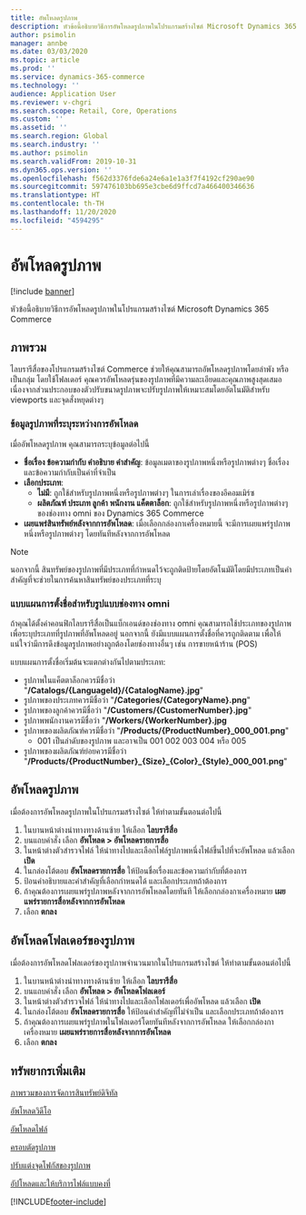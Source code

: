 ```yaml
---
title: อัพโหลดรูปภาพ
description: หัวข้อนี้อธิบายวิธีการอัพโหลดรูปภาพในโปรแกรมสร้างไซต์ Microsoft Dynamics 365 Commerce
author: psimolin
manager: annbe
ms.date: 03/03/2020
ms.topic: article
ms.prod: ''
ms.service: dynamics-365-commerce
ms.technology: ''
audience: Application User
ms.reviewer: v-chgri
ms.search.scope: Retail, Core, Operations
ms.custom: ''
ms.assetid: ''
ms.search.region: Global
ms.search.industry: ''
ms.author: psimolin
ms.search.validFrom: 2019-10-31
ms.dyn365.ops.version: ''
ms.openlocfilehash: f562d3376fde6a24e6a1e1a3f7f4192cf290ae90
ms.sourcegitcommit: 597476103bb695e3cbe6d9ffcd7a466400346636
ms.translationtype: HT
ms.contentlocale: th-TH
ms.lasthandoff: 11/20/2020
ms.locfileid: "4594295"
---
```

# <a name="upload-images"></a>อัพโหลดรูปภาพ

[!include [banner](includes/banner.md)]

หัวข้อนี้อธิบายวิธีการอัพโหลดรูปภาพในโปรแกรมสร้างไซต์ Microsoft Dynamics 365 Commerce

## <a name="overview"></a>ภาพรวม

ไลบรารีสื่อของโปรแกรมสร้างไซต์ Commerce ช่วยให้คุณสามารถอัพโหลดรูปภาพโดยลำพัง หรือเป็นกลุ่ม โดยใช้โฟลเดอร์ คุณควรอัพโหลดรุ่นของรูปภาพที่มีความละเอียดและคุณภาพสูงสุดเสมอ เนื่องจากส่วนประกอบของตัวปรับขนาดรูปภาพจะปรับรูปภาพให้เหมาะสมโดยอัตโนมัติสำหรับ viewports และจุดสั่งหยุดต่างๆ

### <a name="image-information-specified-during-upload"></a>ข้อมูลรูปภาพที่ระบุระหว่างการอัพโหลด

เมื่ออัพโหลดรูปภาพ คุณสามารถระบุข้อมูลต่อไปนี้

- **ชื่อเรื่อง ข้อความกำกับ คำอธิบาย คำสำคัญ**: ข้อมูลเมตาของรูปภาพหนึ่งหรือรูปภาพต่างๆ ชื่อเรื่องและข้อความกำกับเป็นค่าที่จำเป็น
- **เลือกประเภท**:
    - **ไม่มี**: ถูกใช้สำหรับรูปภาพหนึ่งหรือรูปภาพต่างๆ ในการเล่าเรื่องของอีคอมเมิร์ซ
    - **ผลิตภัณฑ์ ประเภท ลูกค้า พนักงาน แค็ตตาล็อก**: ถูกใช้สำหรับรูปภาพหนึ่งหรือรูปภาพต่างๆ ของช่องทาง omni ของ Dynamics 365 Commerce
- **เผยแพร่สินทรัพย์หลังจากการอัพโหลด**: เมื่อเลือกกล่องกาเครื่องหมายนี้ จะมีการเผยแพร่รูปภาพหนึ่งหรือรูปภาพต่างๆ โดยทันทีหลังจากการอัพโหลด

> [!NOTE]
> นอกจากนี้ สินทรัพย์ของรูปภาพที่มีประเภทที่กำหนดไว้จะถูกติดป้ายโดยอัตโนมัติโดยมีประเภทเป็นคำสำคัญที่จะช่วยในการค้นหาสินทรัพย์ของประเภทที่ระบุ

### <a name="naming-conventions-for-omni-channel-images"></a>แบบแผนการตั้งชื่อสำหรับรูปแบบช่องทาง omni 

ถ้าคุณได้ตั้งค่าคอนฟิกไลบรารีสื่อเป็นแบ็กเอนด์ของช่องทาง omni คุณสามารถใช้ประเภทของรูปภาพเพื่อระบุประเภทที่รูปภาพที่อัพโหลดอยู่ นอกจากนี้ ยังมีแบบแผนการตั้งชื่อที่ควรถูกติดตาม เพื่อให้แน่ใจว่ามีการดึงข้อมูลรูปภาพอย่างถูกต้องโดยช่องทางอื่นๆ เช่น การขายหน้าร้าน (POS)

แบบแผนการตั้งชื่อเริ่มต้นจะแตกต่างกันไปตามประเภท:
- รูปภาพในแค็ตตาล็อกควรมีชื่อว่า "**/Catalogs/\{LanguageId\}/\{CatalogName\}.jpg**"
- รูปภาพของประเภทควรมีชื่อว่า "**/Categories/\{CategoryName\}.png**"
- รูปภาพของลูกค้าควรมีชื่อว่า "**/Customers/\{CustomerNumber\}.jpg**"
- รูปภาพพนักงานควรมีชื่อว่า "**/Workers/\{WorkerNumber\}.jpg**
- รูปภาพของผลิตภัณฑ์ควรมีชื่อว่า "**/Products/\{ProductNumber\}_000_001.png**"
    - 001 เป็นลำดับของรูปภาพ และอาจเป็น 001 002 003 004 หรือ 005
- รูปภาพของผลิตภัณฑ์ย่อยควรมีชื่อว่า "**/Products/\{ProductNumber\}\_\{Size\}\_\{Color\}\_\{Style\}\_000_001.png**"

## <a name="upload-an-image"></a>อัพโหลดรูปภาพ

เมื่อต้องการอัพโหลดรูปภาพในโปรแกรมสร้างไซต์ ให้ทำตามขั้นตอนต่อไปนี้

1. ในบานหน้าต่างนำทางทางด้านซ้าย ให้เลือก **ไลบรารีสื่อ**
1. บนแถบคำสั่ง เลือก **อัพโหลด \> อัพโหลดรายการสื่อ**
1. ในหน้าต่างตัวสำรวจไฟล์ ให้นำทางไปและเลือกไฟล์รูปภาพหนึ่งไฟล์ขึ้นไปที่จะอัพโหลด แล้วเลือก **เปิด**
1. ในกล่องโต้ตอบ **อัพโหลดรายการสื่อ** ให้ป้อนชื่อเรื่องและข้อความกำกับที่ต้องการ
1. ป้อนคำอธิบายและคำสำคัญที่เลือกกำหนดได้ และเลือกประเภทถ้าต้องการ 
1. ถ้าคุณต้องการเผยแพร่รูปภาพหลังจากการอัพโหลดโดยทันที ให้เลือกกล่องกาเครื่องหมาย **เผยแพร่รายการสื่อหลังจากการอัพโหลด**
1. เลือก **ตกลง**

## <a name="upload-a-folder-of-images"></a>อัพโหลดโฟลเดอร์ของรูปภาพ

เมื่อต้องการอัพโหลดโฟลเดอร์ของรูปภาพจำนวนมากในโปรแกรมสร้างไซต์ ให้ทำตามขั้นตอนต่อไปนี้

1. ในบานหน้าต่างนำทางทางด้านซ้าย ให้เลือก **ไลบรารีสื่อ**
1. บนแถบคำสั่ง เลือก **อัพโหลด \> อัพโหลดโฟลเดอร์**
1. ในหน้าต่างตัวสำรวจไฟล์ ให้นำทางไปและเลือกโฟลเดอร์เพื่ออัพโหลด แล้วเลือก **เปิด**
1. ในกล่องโต้ตอบ **อัพโหลดรายการสื่อ** ให้ป้อนคำสำคัญที่ไม่จำเป็น และเลือกประเภทถ้าต้องการ 
1. ถ้าคุณต้องการเผยแพร่รูปภาพในโฟลเดอร์โดยทันทีหลังจากการอัพโหลด ให้เลือกกล่องกาเครื่องหมาย **เผยแพร่รายการสื่อหลังจากการอัพโหลด**
1. เลือก **ตกลง**

## <a name="additional-resources"></a>ทรัพยากรเพิ่มเติม

[ภาพรวมของการจัดการสินทรัพย์ดิจิทัล](dam-overview.md)

[อัพโหลดวิดีโอ](dam-upload-video.md)

[อัพโหลดไฟล์](dam-upload-files.md)

[ครอบตัดรูปภาพ](dam-crop-images.md)

[ปรับแต่งจุดโฟกัสของรูปภาพ](dam-custom-focal-point.md)

[อัปโหลดและให้บริการไฟล์แบบคงที่](upload-serve-static-files.md)


[!INCLUDE[footer-include](../includes/footer-banner.md)]
